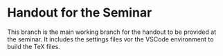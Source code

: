 # Handout for the Seminar

This branch is the main working branch for the handout to be provided at the seminar.
It includes the settings files vor the VSCode environment to build the TeX files.